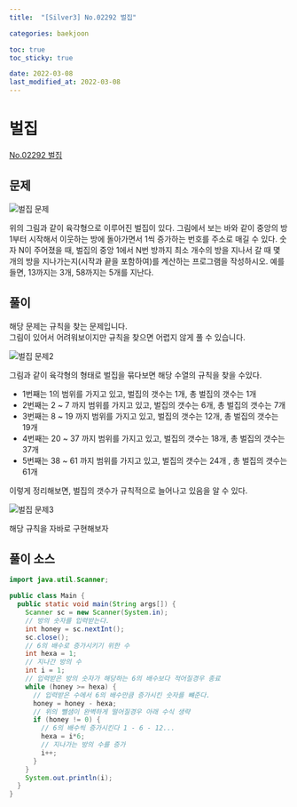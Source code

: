 ```yaml
---
title:  "[Silver3] No.02292 벌집"

categories: baekjoon

toc: true
toc_sticky: true

date: 2022-03-08
last_modified_at: 2022-03-08
---
```


# 벌집

[No.02292 벌집](https://www.acmicpc.net/problem/2292)

## 문제

![벌집 문제]({{site.url}}/assets/image/2022-03-08/honeycomb.png)

위의 그림과 같이 육각형으로 이루어진 벌집이 있다. 그림에서 보는 바와 같이 중앙의 방 1부터 시작해서 이웃하는 방에 돌아가면서 1씩 증가하는 번호를 주소로 매길 수 있다. 숫자 N이 주어졌을 때, 벌집의 중앙 1에서 N번 방까지 최소 개수의 방을 지나서 갈 때 몇 개의 방을 지나가는지(시작과 끝을 포함하여)를 계산하는 프로그램을 작성하시오. 예를 들면, 13까지는 3개, 58까지는 5개를 지난다.

## 풀이

해당 문제는 규칙을 찾는 문제입니다.  
그림이 있어서 어려워보이지만 규칙을 찾으면 어렵지 않게 풀 수 있습니다.

![벌집 문제2]({{site.url}}/assets/image/2022-03-08/honeycomb2.png)

그림과 같이 육각형의 형태로 벌집을 묶다보면 해당 수열의 규칙을 찾을 수있다.

- 1번째는 1의 범위를 가지고 있고, 벌집의 갯수는 1개, 총 벌집의 갯수는 1개
- 2번째는 2 ~ 7 까지 범위를 가지고 있고, 벌집의 갯수는 6개, 총 벌집의 갯수는 7개
- 3번째는 8 ~ 19 까지 범위를 가지고 있고, 벌집의 갯수는 12개, 총 벌집의 갯수는 19개
- 4번째는 20 ~ 37 까지 범위를 가지고 있고, 벌집의 갯수는 18개, 총 벌집의 갯수는 37개
- 5번째는 38 ~ 61 까지 범위를 가지고 있고, 벌집의 갯수는 24개 , 총 벌집의 갯수는 61개

이렇게 정리해보면, 벌집의 갯수가 규칙적으로 늘어나고 있음을 알 수 있다.

![벌집 문제3]({{site.url}}/assets/image/2022-03-08/honeycomb3.png)

해당 규칙을 자바로 구현해보자

## 풀이 소스

```java
import java.util.Scanner;

public class Main {
  public static void main(String args[]) {
    Scanner sc = new Scanner(System.in);
    // 방의 숫자를 입력받는다.
    int honey = sc.nextInt();
    sc.close();
    // 6의 배수로 증가시키기 위한 수
    int hexa = 1;
    // 지나간 방의 수
    int i = 1;
    // 입력받은 방의 숫자가 해당하는 6의 배수보다 적어질경우 종료
    while (honey >= hexa) {
      // 입력받은 수에서 6의 배수만큼 증가시킨 숫자를 뺴준다.
      honey = honey - hexa;
      // 위의 뺄샘이 완벽하게 떨어질경우 아래 수식 생략
      if (honey != 0) {
        // 6의 배수씩 증가시킨다 1 - 6 - 12...
        hexa = i*6;
        // 지나가는 방의 수를 증가
        i++;
      }
    }
    System.out.println(i);
  }
}
```





